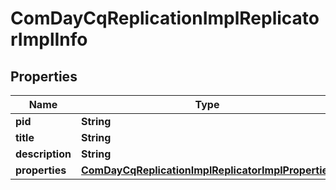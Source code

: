 

# ComDayCqReplicationImplReplicatorImplInfo

## Properties

Name | Type | Description | Notes
------------ | ------------- | ------------- | -------------
**pid** | **String** |  |  [optional]
**title** | **String** |  |  [optional]
**description** | **String** |  |  [optional]
**properties** | [**ComDayCqReplicationImplReplicatorImplProperties**](ComDayCqReplicationImplReplicatorImplProperties.md) |  |  [optional]



